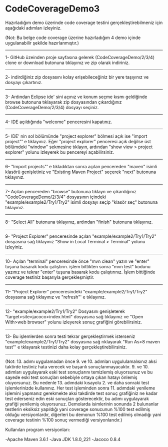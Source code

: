 # CodeCoverageDemo3

Hazırladığım demo üzerinde code coverage testini gerçekleştirebilmeniz için aşağıdaki adımları izleyiniz.

(Not: Bu belge code coverage üzerine hazırladığım 4 demo içinde uygulanabilir şekilde hazırlanmıştır.)

________________________________________________________________________________________________________________________________________________________________________________________________________________________________________________________________________________________________________________________________________________________________________________________________________________________________________________________________________________
1- GitHub üzeinden proje sayfasına gelerek (CodeCoverageDemo/2/3/4) clone or download butonuna tıklayınız ve zip olarak indiriniz.
________________________________________________________________________________________________________________________________________________________________________________________________________________________________________________________________________________________________________________________________________________________________________________________________________________________________________________________________________________
2- indirdiğiniz zip dosyasını kolay erişebileceğiniz bir yere taşıyınız ve dosyayı çıkartınız.
________________________________________________________________________________________________________________________________________________________________________________________________________________________________________________________________________________________________________________________________________________________________________________________________________________________________________________________________________________
3- Ardından Eclipse ide' sini açınız ve konum seçme kısmı geldiğinde browse butonuna tıklayarak zip dosyasından çıkardığınız (CodeCoverageDemo/2/3/4) dosyayı seçiniz.
________________________________________________________________________________________________________________________________________________________________________________________________________________________________________________________________________________________________________________________________________________________________________________________________________________________________________________________________________________
4- IDE açıldığında "welcome" penceresini kapatınız.
________________________________________________________________________________________________________________________________________________________________________________________________________________________________________________________________________________________________________________________________________________________________________________________________________________________________________________________________________________
5- IDE' nin sol bölümünde "project explorer" bölmesi açık ise "import project"' e tıklayınız. Eğer "project explorer" penceresi açık değilse üst bölümdeki "window" sekmesine tıklayın, ardından "show view > project explorer" yolunu izleyerek  bu pencereyi açabilirsiniz.
________________________________________________________________________________________________________________________________________________________________________________________________________________________________________________________________________________________________________________________________________________________________________________________________________________________________________________________________________________
6- "Import projects"' e tıkladıktan sonra açılan pencereden "maven" isimli klasörü genişletiniz ve "Existing Maven Project" seçerek "next" butonuna tıklayınız.
________________________________________________________________________________________________________________________________________________________________________________________________________________________________________________________________________________________________________________________________________________________________________________________________________________________________________________________________________________
7- Açılan pencereden "browse" butonuna tıklayn ve çıkardığınız "CodeCoverageDemo/2/3/4" dosyasının içindeki "example/example2/Try1/Try2" isimli dosyayı seçip "klasör seç" butonuna tıklayınız.
________________________________________________________________________________________________________________________________________________________________________________________________________________________________________________________________________________________________________________________________________________________________________________________________________________________________________________________________________________
8- "Select All" butonuna tıklayınız, ardından "finish" butonuna tıklayınız.
________________________________________________________________________________________________________________________________________________________________________________________________________________________________________________________________________________________________________________________________________________________________________________________________________________________________________________________________________________
9- "Project Explorer" penceresinde açılan "example/example2/Try1/Try2" dosyasına sağ tıklayınız "Show in Local Terminal > Terminal" yolunu izleyiniz.
________________________________________________________________________________________________________________________________________________________________________________________________________________________________________________________________________________________________________________________________________________________________________________________________________________________________________________________________________________
10- Açılan "terminal" penceresinde önce "mvn clean" yazın ve "enter" tuşuna basarak kodu çalıştırın. işlem bittikten sonra "mvn test" kodunu yazınız ve tekrar "enter" tuşuna basarak kodu çalıştırınız. İşlem bittiğinde coverage testiniz başarıyla gerçekleşmiştir.
________________________________________________________________________________________________________________________________________________________________________________________________________________________________________________________________________________________________________________________________________________________________________________________________________________________________________________________________________________
11- "Project Explorer" penceresindeki "example/example2/Try1/Try2" dosyasına sağ tıklayınız ve "refresh"' e tıklayınız.
________________________________________________________________________________________________________________________________________________________________________________________________________________________________________________________________________________________________________________________________________________________________________________________________________________________________________________________________________________
12- "example/example2/Try1/Try2" Dosyasını genişleterek "target>site>jacoco>index.html" dosyasına sağ tıklayınız ve "Open With>web browser" yolunu izleyerek sonuç grafiğini görebilirsiniz.
________________________________________________________________________________________________________________________________________________________________________________________________________________________________________________________________________________________________________________________________________________________________________________________________________________________________________________________________________________
13- Bu işlemlerden sonra testi tekrar gerçekleştirmek isterseniz "example/example2/Try1/Try2" dosyasına sağ rıklayarak "Run As>8 maven test"' e tklayarak testinizi daha kolay gerçekleştirebilirsiniz.
________________________________________________________________________________________________________________________________________________________________________________________________________________________________________________________________________________________________________________________________________________________________________________________________________________________________________________________________________________

(Not: 13. adımı uygulamadan önce 9. ve 10. adımları uygululamalısınız aksi taktirde testiniz hata verecek ve başarılı sonuçlanmayacaktır. 9. ve 10. adımları uygulayarak eski test sonuçlarını temizlemiş oluyorsunuz ve bu sayede eski test sonuçları sebebiyle ortaya çıkan hatayı önlemiş oluyorsunuz.
Bu nedenle 13. adımdaki kısayolu 2. ve daha sonraki test işlemlerinizde kullanınız. Her test işleminden sonra 11. adımdaki yenileme işlemini yapmanız gerekmekte aksi takdirde test sonuç grafiğiniz ne kadar test ederseniz edin eski sonuçları gösterecektir, bu adımı uygulayarak grafiği yenilemiş oluyorsunuz. Demolarda isimlerinin sonunda 2 bulunanlar testlerin eksiksiz yapıldığı yani coverage sonucunun %100 test edilmiş olduğu versiyonlardır, diğerleri bu demonun %100 test edilmiş olmadığı yani coverage testinin %100 sonuç vermediği versiyonlarıdır.)

Kullanılan program versiyonları:

-Apache Maven 3.6.1
-Java JDK 1.8.0_221
-Jacoco 0.8.4

